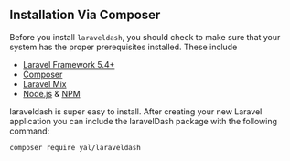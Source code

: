 ##  Installation Via Composer

Before you install `laraveldash`, you should check to make sure that your system has the proper prerequisites installed. 
These include

- [Laravel Framework 5.4+](https://laravel.com/)
- [Composer](https://getcomposer.org/)
- [Laravel Mix](https://laravel-mix.com/)
- [Node.js](https://nodejs.org/en/) & [NPM](https://www.npmjs.com/)

laraveldash is super easy to install. After creating your new Laravel application you can include the laravelDash package with the following command:

```shell
composer require yal/laraveldash
```
